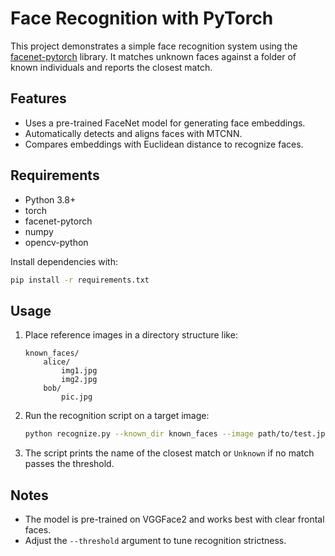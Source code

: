 # Face Recognition with PyTorch

This project demonstrates a simple face recognition system using the [facenet-pytorch](https://github.com/timesler/facenet-pytorch) library. It matches unknown faces against a folder of known individuals and reports the closest match.

## Features
- Uses a pre-trained FaceNet model for generating face embeddings.
- Automatically detects and aligns faces with MTCNN.
- Compares embeddings with Euclidean distance to recognize faces.

## Requirements
- Python 3.8+
- torch
- facenet-pytorch
- numpy
- opencv-python

Install dependencies with:
```bash
pip install -r requirements.txt
```

## Usage
1. Place reference images in a directory structure like:
   ```
   known_faces/
       alice/
           img1.jpg
           img2.jpg
       bob/
           pic.jpg
   ```
2. Run the recognition script on a target image:
   ```bash
   python recognize.py --known_dir known_faces --image path/to/test.jpg
   ```
3. The script prints the name of the closest match or `Unknown` if no match passes the threshold.

## Notes
- The model is pre-trained on VGGFace2 and works best with clear frontal faces.
- Adjust the `--threshold` argument to tune recognition strictness.
